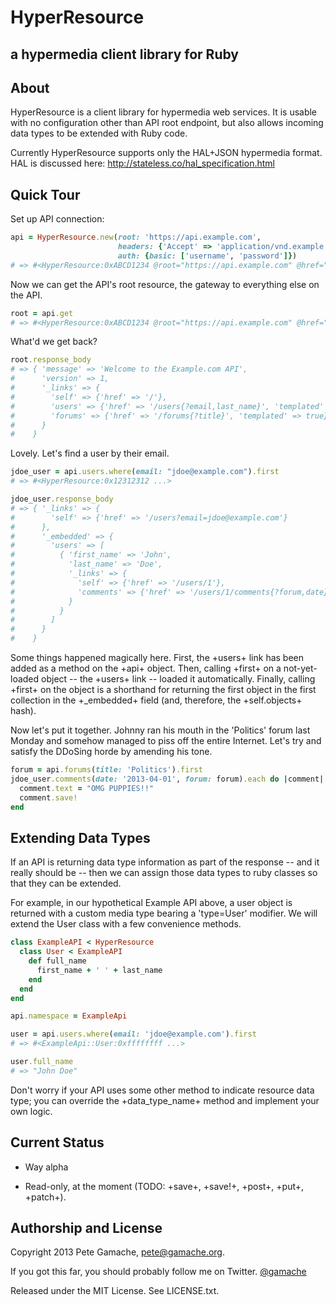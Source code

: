 #  HyperResource
## a hypermedia client library for Ruby

## About

HyperResource is a client library for hypermedia web services.  It
is usable with no configuration other than API root endpoint, but
also allows incoming data types to be extended with Ruby code.

Currently HyperResource supports only the HAL+JSON hypermedia format.
HAL is discussed here: http://stateless.co/hal_specification.html

## Quick Tour

Set up API connection:

```ruby
api = HyperResource.new(root: 'https://api.example.com',
                        headers: {'Accept' => 'application/vnd.example.com.v1+json'},
                        auth: {basic: ['username', 'password']})
# => #<HyperResource:0xABCD1234 @root="https://api.example.com" @href="" @namespace=nil ... >
```

Now we can get the API's root resource, the gateway to everything else
on the API.

```ruby
root = api.get
# => #<HyperResource:0xABCD1234 @root="https://api.example.com" @href="" @namespace=nil ... >
```

What'd we get back?

```ruby
root.response_body
# => { 'message' => 'Welcome to the Example.com API',
#      'version' => 1,
#      '_links' => {
#        'self' => {'href' => '/'},
#        'users' => {'href' => '/users{?email,last_name}', 'templated' => true},
#        'forums' => {'href' => '/forums{?title}', 'templated' => true}
#      }
#    }
```

Lovely.  Let's find a user by their email.

```ruby
jdoe_user = api.users.where(email: "jdoe@example.com").first
# => #<HyperResource:0x12312312 ...>

jdoe_user.response_body
# => { '_links' => {
#        'self' => {'href' => '/users?email=jdoe@example.com'}
#      },
#      '_embedded' => {
#        'users' => [
#          { 'first_name' => 'John',
#            'last_name' => 'Doe',
#            '_links' => {
#              'self' => {'href' => '/users/1'},
#              'comments' => {'href' => '/users/1/comments{?forum,date}', 'templated' => true}
#            }
#          }
#        ]
#      }
#    }
```

Some things happened magically here.  First, the +users+ link has been
added as a method on the +api+ object.  Then, calling +first+ on a
not-yet-loaded object -- the +users+ link -- loaded it automatically.
Finally, calling +first+ on the object is a shorthand for returning the
first object in the first collection in the +_embedded+ field (and,
therefore, the +self.objects+ hash).


Now let's put it together.  Johnny ran his mouth in the
'Politics' forum last Monday and somehow managed to piss off the
entire Internet.  Let's try and satisfy the DDoSing horde by
amending his tone.

```ruby
forum = api.forums(title: 'Politics').first
jdoe_user.comments(date: '2013-04-01', forum: forum).each do |comment|
  comment.text = "OMG PUPPIES!!"
  comment.save!
end
```

## Extending Data Types

If an API is returning data type information as part of the response --
and it really should be -- then we can assign those data types to
ruby classes so that they can be extended.

For example, in our hypothetical Example API above, a user object is
returned with a custom media type bearing a 'type=User' modifier.  We
will extend the User class with a few convenience methods.

```ruby
class ExampleAPI < HyperResource
  class User < ExampleAPI
    def full_name
      first_name + ' ' + last_name
    end
  end
end

api.namespace = ExampleApi

user = api.users.where(email: 'jdoe@example.com').first
# => #<ExampleApi::User:0xffffffff ...>

user.full_name
# => "John Doe"
```

Don't worry if your API uses some other method to indicate resource data
type; you can override the +data_type_name+ method and implement your
own logic.

## Current Status

* Way alpha

* Read-only, at the moment (TODO: +save+, +save!+, +post+, +put+,
  +patch+).


## Authorship and License

Copyright 2013 Pete Gamache,
[pete@gamache.org](mailto:pete@gamache.org).

If you got this far, you
should probably follow me on Twitter.  [@gamache](https://twitter.com/gamache)

Released under the MIT License.  See LICENSE.txt.
